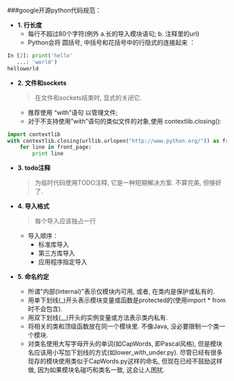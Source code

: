 ###google开源python代码规范：

- **1. 行长度**
    * 每行不超过80个字符(例外 a.长的导入模块语句; b. 注释里的url)
    * Python会将 圆括号, 中括号和花括号中的行隐式的连接起来 ：
``` python
In [2]: print('hello'
   ...: 'world')
helloworld
```
- **2. 文件和sockets** 
    > 在文件和sockets结束时, 显式的关闭它.
    
  * 推荐使用 “with”语句 以管理文件;
  * 对于不支持使用”with”语句的类似文件的对象,使用 contextlib.closing():
``` python
import contextlib
with contextlib.closing(urllib.urlopen("http://www.python.org/")) as front_page:
    for line in front_page:
        print line
```
- **3. todo注释**
    > 为临时代码使用TODO注释, 它是一种短期解决方案. 不算完美, 但够好了.
    
- **4. 导入格式**
    >每个导入应该独占一行
    * 导入顺序：
        * 标准库导入
        * 第三方库导入
        * 应用程序指定导入
- **5. 命名约定**
    * 所谓"内部(Internal)"表示仅模块内可用, 或者, 在类内是保护或私有的.
    * 用单下划线(_)开头表示模块变量或函数是protected的(使用import * from时不会包含).
    * 用双下划线(__)开头的实例变量或方法表示类内私有.
    * 将相关的类和顶级函数放在同一个模块里. 不像Java, 没必要限制一个类一个模块.
    * 对类名使用大写字母开头的单词(如CapWords, 即Pascal风格), 但是模块名应该用小写加下划线的方式(如lower_with_under.py). 尽管已经有很多现存的模块使用类似于CapWords.py这样的命名, 但现在已经不鼓励这样做, 因为如果模块名碰巧和类名一致, 这会让人困扰.